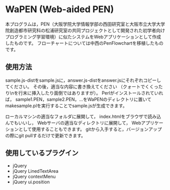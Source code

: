# WaPEN (Web-aided PEN)

本プログラムは，PEN（大阪学院大学情報学部の西田研究室と大阪市立大学大学院創造都市研究科の松浦研究室の共同プロジェクトとして開発された初学者向けプログラミング学習環境）に似たシステムをWebアプリケーションとして作成したものです。
フローチャートについては中西のPenFlowchartを移植したものです。

## 使用方法
sample.js-distをsample.jsに，answer.js-distをanswer.jsにそれぞれコピーしてください。
その後，適当な内容に書き換えてください
（クォートでくくったり\nを行末に挿入したり面倒ではありますが）。
Perlがインストールされていれば，
sample1.PEN，sample2.PEN，…をWaPENのディレクトリに置いて
makesample.plを実行することでsample.jsが生成できます。

ローカルマシンの適当なフォルダに展開して，
index.htmlをブラウザで読み込んでもいいし，
Webサーバの適当なディレクトリに展開して，
Webアプリケーションとして使用することもできます。
gitから入手すると，バージョンアップの際にgit pullするだけで更新できます。

## 使用しているプラグイン
* jQuery
* jQuery LinedTextArea
* jQuery contextMenu
* jQuery ui.position
